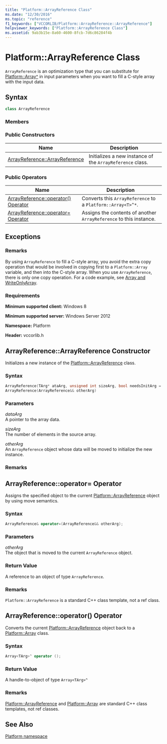 ```yaml
---
title: "Platform::ArrayReference Class"
ms.date: "12/30/2016"
ms.topic: "reference"
f1_keywords: ["VCCORLIB/Platform::ArrayReference::ArrayReference"]
helpviewer_keywords: ["Platform::ArrayReference Class"]
ms.assetid: 9ab3b15e-8a60-4600-8fcb-7d6c86284f4b
---
```

# Platform::ArrayReference Class

`ArrayReference` is an optimization type that you can substitute for [Platform::Array^](../cppcx/platform-array-class.md) in input parameters when you want to fill a C-style array with the input data.

## Syntax

```cpp
class ArrayReference
```

### Members

### Public Constructors

|Name|Description|
|----------|-----------------|
|[ArrayReference::ArrayReference](#ctor)|Initializes a new instance of the `ArrayReference` class.|

### Public Operators

|Name|Description|
|----------|-----------------|
|[ArrayReference::operator() Operator](#operator-call)|Converts this `ArrayReference` to a `Platform::Array<T>^*`.|
|[ArrayReference::operator= Operator](#operator-assign)|Assigns the contents of another `ArrayReference` to this instance.|

## Exceptions

### Remarks

By using `ArrayReference` to fill a C-style array, you avoid the extra copy operation that would be involved in copying first to a `Platform::Array` variable, and then into the C-style array. When you use `ArrayReference`, there is only one copy operation. For a code example, see [Array and WriteOnlyArray](../cppcx/array-and-writeonlyarray-c-cx.md).

### Requirements

**Minimum supported client:** Windows 8

**Minimum supported server:** Windows Server 2012

**Namespace:** Platform

**Header:** vccorlib.h

## <a name="ctor"></a>  ArrayReference::ArrayReference Constructor

Initializes a new instance of the [Platform::ArrayReference](../cppcx/platform-arrayreference-class.md) class.

### Syntax

```cpp
ArrayReference(TArg* ataArg, unsigned int sizeArg, bool needsInitArg = false);
ArrayReference(ArrayReference&& otherArg)

```

### Parameters

*dataArg*<br/>
A pointer to the array data.

*sizeArg*<br/>
The number of elements in the source array.

*otherArg*<br/>
An `ArrayReference` object whose data will be moved to initialize the new instance.

### Remarks

## <a name="operator-assign"></a>  ArrayReference::operator= Operator

Assigns the specified object to the current [Platform::ArrayReference](../cppcx/platform-arrayreference-class.md) object by using move semantics.

### Syntax

```cpp
ArrayReference& operator=(ArrayReference&& otherArg);
```

### Parameters

*otherArg*<br/>
The object that is moved to the current `ArrayReference` object.

### Return Value

A reference to an object of type `ArrayReference`.

### Remarks

`Platform::ArrayReference` is a standard C++ class template, not a ref class.

## <a name="operator-call"></a>  ArrayReference::operator() Operator

Converts the current [Platform::ArrayReference](../cppcx/platform-arrayreference-class.md) object back to a [Platform::Array](../cppcx/platform-array-class.md) class.

### Syntax

```cpp
Array<TArg>^ operator ();
```

### Return Value

A handle-to-object of type `Array<TArg>^`

### Remarks

[Platform::ArrayReference](../cppcx/platform-arrayreference-class.md) and [Platform::Array](../cppcx/platform-array-class.md) are standard C++ class templates, not ref classes.

## See Also

[Platform namespace](../cppcx/platform-namespace-c-cx.md)